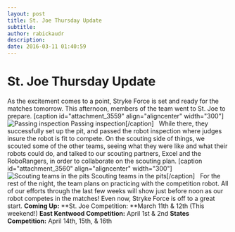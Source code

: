 ```yaml
---
layout: post
title: St. Joe Thursday Update
subtitle:
author: rabickaudr
description:
date: 2016-03-11 01:40:59
---
```


# St. Joe Thursday Update

As the excitement comes to a point, Stryke Force is set and ready for the matches tomorrow. This afternoon, members of the team went to St. Joe to prepare. [caption id="attachment_3559" align="aligncenter" width="300"]![Passing inspection](/wp-content/uploads/2016/03/IMG_20160310_183743225_HDR-300x169.jpg) Passing inspection[/caption]   While there, they successfully set up the pit, and passed the robot inspection where judges insure the robot is fit to compete. On the scouting side of things, we scouted some of the other teams, seeing what they were like and what their robots could do, and talked to our scouting partners, Excel and the RoboRangers, in order to collaborate on the scouting plan. [caption id="attachment_3560" align="aligncenter" width="300"]![Scouting teams in the pits](http://strykeforce.org/wp-content/uploads/2016/03/IMG_20160310_183842332-300x169.jpg) Scouting teams in the pits[/caption]   For the rest of the night, the team plans on practicing with the competition robot. All of our efforts through the last few weeks will show just before noon as our robot competes in the matches! Even now, Stryke Force is off to a great start. **Coming Up:** **St. Joe Competition: **March 11th & 12th (This weekend!) **East Kentwood Competition:** April 1st & 2nd **States Competition:** April 14th, 15th, & 16th
